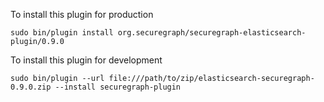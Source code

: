 
To install this plugin for production
 
    sudo bin/plugin install org.securegraph/securegraph-elasticsearch-plugin/0.9.0

To install this plugin for development

    sudo bin/plugin --url file:///path/to/zip/elasticsearch-securegraph-0.9.0.zip --install securegraph-plugin
